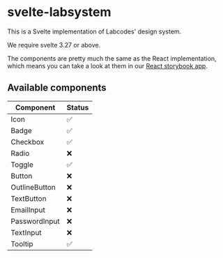 # svelte-labsystem

This is a Svelte implementation of Labcodes' design system.

We require svelte 3.27 or above.

The components are pretty much the same as the React implementation, which means you can take a look at them in our [React storybook app](https://labstorybook-master.netlify.app/).

## Available components

| Component | Status |
| --- | --- |
| Icon  | ✅ |
| Badge | ✅ |
| Checkbox | ✅ |
| Radio | ❌ |
| Toggle | ✅ |
| Button | ❌ |
| OutlineButton | ❌ |
| TextButton | ❌ |
| EmailInput | ❌ |
| PasswordInput | ❌ |
| TextInput | ❌ |
| Tooltip | ✅ |
